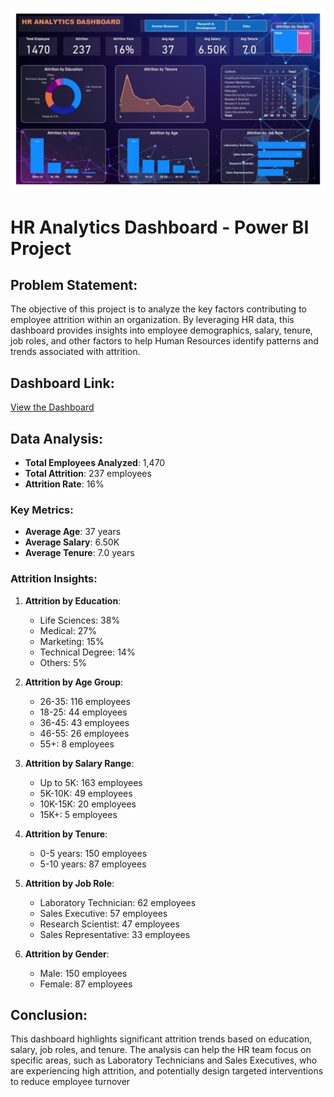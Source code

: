 ![HR Dashboard](https://github.com/manas74/Hr_Dashboard_project/blob/main/HR_Dashboard_img.jpg)

# HR Analytics Dashboard - Power BI Project

## Problem Statement:
The objective of this project is to analyze the key factors contributing to employee attrition within an organization. By leveraging HR data, this dashboard provides insights into employee demographics, salary, tenure, job roles, and other factors to help Human Resources identify patterns and trends associated with attrition.

## Dashboard Link:
[View the Dashboard](https://app.powerbi.com/groups/me/reports/0ae1bbf0-c7d0-44b7-a289-2ba63c4aeda8/81a9b8b00c6ed35090ae?experience=power-bi)

## Data Analysis:

- **Total Employees Analyzed**: 1,470
- **Total Attrition**: 237 employees
- **Attrition Rate**: 16%
  
### Key Metrics:
- **Average Age**: 37 years
- **Average Salary**: 6.50K
- **Average Tenure**: 7.0 years

### Attrition Insights:
1. **Attrition by Education**:  
   - Life Sciences: 38%  
   - Medical: 27%  
   - Marketing: 15%  
   - Technical Degree: 14%  
   - Others: 5%

2. **Attrition by Age Group**:  
   - 26-35: 116 employees  
   - 18-25: 44 employees  
   - 36-45: 43 employees  
   - 46-55: 26 employees  
   - 55+: 8 employees

3. **Attrition by Salary Range**:  
   - Up to 5K: 163 employees  
   - 5K-10K: 49 employees  
   - 10K-15K: 20 employees  
   - 15K+: 5 employees

4. **Attrition by Tenure**:  
   - 0-5 years: 150 employees  
   - 5-10 years: 87 employees  

5. **Attrition by Job Role**:  
   - Laboratory Technician: 62 employees  
   - Sales Executive: 57 employees  
   - Research Scientist: 47 employees  
   - Sales Representative: 33 employees  

6. **Attrition by Gender**:  
   - Male: 150 employees  
   - Female: 87 employees

## Conclusion:
This dashboard highlights significant attrition trends based on education, salary, job roles, and tenure. The analysis can help the HR team focus on specific areas, such as Laboratory Technicians and Sales Executives, who are experiencing high attrition, and potentially design targeted interventions to reduce employee turnover

